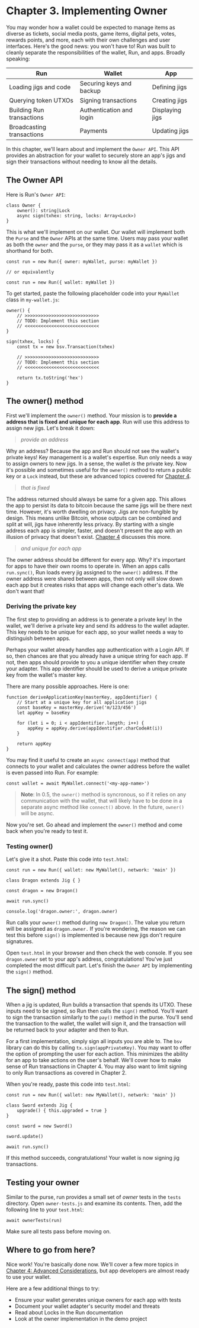 # Chapter 3. Implementing Owner

You may wonder how a wallet could be expected to manage items as diverse as tickets, social media posts, game items, digital pets, votes, rewards points, and more, each with their own challenges and user interfaces. Here's the good news: you won't have to! Run was built to cleanly separate the responsibilities of the wallet, Run, and apps. Broadly speaking:

| Run | Wallet | App |
| --- | ------ | --- |
| Loading jigs and code | Securing keys and backup | Defining jigs |
| Querying token UTXOs | Signing transactions | Creating jigs |
| Building Run transactions | Authentication and login | Displaying jigs |
| Broadcasting transactions | Payments | Updating jigs |

In this chapter, we'll learn about and implement the `Owner API`. This API provides an abstraction for your wallet to securely store an app's jigs and sign their transactions without needing to know all the details. 

## The Owner API

Here is Run's `Owner API`:

    class Owner {
        owner(): string|Lock
        async sign(txhex: string, locks: Array<Lock>)
    }

This is what we'll implement on our wallet. Our wallet will implement both the `Purse` and the `Owner` APIs at the same time. Users may pass your wallet as both the `owner` and the `purse`, or they may pass it as a `wallet` which is shorthand for both.

    const run = new Run({ owner: myWallet, purse: myWallet })

    // or equivalently

    const run = new Run({ wallet: myWallet })

To get started, paste the following placeholder code into your `MyWallet` class in `my-wallet.js`:

    owner() {
        // >>>>>>>>>>>>>>>>>>>>>>>>>>>>
        // TODO: Implement this section
        // <<<<<<<<<<<<<<<<<<<<<<<<<<<< 
    }

    sign(txhex, locks) {
        const tx = new bsv.Transaction(txhex)

        // >>>>>>>>>>>>>>>>>>>>>>>>>>>>
        // TODO: Implement this section
        // <<<<<<<<<<<<<<<<<<<<<<<<<<<< 

        return tx.toString('hex')
    }

## The owner() method

First we'll implement the `owner()` method. Your mission is to **provide a address that is fixed and unique for each app**. Run will use this address to assign new jigs. Let's break it down:

> *provide an address*

Why an address? Because the app and Run should not see the wallet's private keys! Key management is a wallet's expertise. Run only needs a way to assign owners to new jigs. In a sense, the wallet *is* the private key. Now it's possible and sometimes useful for the `owner()` method to return a public key or a `Lock` instead, but these are advanced topics covered for [Chapter 4](04-advanced.md).

> *that is fixed*

The address returned should always be same for a given app. This allows the app to persist its data to bitcoin because the same jigs will be there next time. However, it's worth dwelling on privacy. Jigs are non-fungible by design. This means unlike Bitcoin, whose outputs can be combined and split at will, jigs have inherently less privacy. By starting with a single address each app is simpler, faster, and doesn't present the app with an illusion of privacy that doesn't exist. [Chapter 4](04-advanced.md) discusses this more.

> *and unique for each app*

The owner address should be different for every app. Why? it's important for apps to have their own rooms to operate in. When an apps calls `run.sync()`, Run loads every jig assigned to the `owner()` address. If the owner address were shared between apps, then not only will slow down each app but it creates risks that apps will change each other's data. We don't want that!

### Deriving the private key

The first step to providing an address is to generate a private key! In the wallet, we'll derive a private key and send its address to the wallet adapter. This key needs to be unique for each app, so your wallet needs a way to distinguish between apps.

Perhaps your wallet already handles app authentication with a Login API. If so, then chances are that you already have a unique string for each app. If not, then apps should provide to you a unique identifier when they create your adapter. This app identifier should be used to derive a unique private key from the wallet's master key.

There are many possible approaches. Here is one:

```
function deriveApplicationKey(masterKey, appIdentifier) {
    // Start at a unique key for all application jigs
    const baseKey = masterKey.derive('m/123/456')
    let appKey = baseKey

    for (let i = 0; i < appIdentifier.length; i++) {
        appKey = appKey.derive(appIdentifier.charCodeAt(i))
    }

    return appKey
}
```

You may find it useful to create an `async connect(app)` method that connects to your wallet and calculates the owner address before the wallet is even passed into Run. For example:

```
const wallet = await MyWallet.connect('<my-app-name>')
```

> **Note**: In 0.5, the `owner()` method is syncronous, so if it relies on any communication with the wallet, that will likely have to be done in a separate async method like `connect()` above. In the future, `owner()` will be async.

Now you're set. Go ahead and implement the `owner()` method and come back when you're ready to test it.

### Testing owner()

Let's give it a shot. Paste this code into `test.html`:

```
const run = new Run({ wallet: new MyWallet(), network: 'main' })

class Dragon extends Jig { }

const dragon = new Dragon()

await run.sync()

console.log('dragon.owner:', dragon.owner)
```

Run calls your `owner()` method during `new Dragon()`. The value you return will be assigned as `dragon.owner.` If you're wondering, the reason we can test this before `sign()` is implemented is because new jigs don't require signatures.

Open `test.html` in your browser and then check the web console. If you see `dragon.owner` set to your app's address, congratulations! You've just completed the most difficult part. Let's finish the `Owner API` by implementing the `sign()` method.

## The sign() method

When a jig is updated, Run builds a transaction that spends its UTXO. These inputs need to be signed, so Run then calls the `sign()` method. You'll want to sign the transaction similarly to the `pay()` method in the purse. You'll send the transaction to the wallet, the wallet will sign it, and the transaction will be returned back to your adapter and then to Run.

For a first implementation, simply sign all inputs you are able to. The `bsv` library can do this by calling `tx.sign(appPrivateKey)`. You may want to offer the option of prompting the user for each action. This minimizes the ability for an app to take actions on the user's behalf. We'll cover how to make sense of Run transactions in Chapter 4. You may also want to limit signing to only Run transactions as covered in Chapter 2.

When you're ready, paste this code into `test.html`:

```
const run = new Run({ wallet: new MyWallet(), network: 'main' })

class Sword extends Jig {
    upgrade() { this.upgraded = true }
}

const sword = new Sword()

sword.update()

await run.sync()
```

If this method succeeds, congratulations! Your wallet is now signing jig transactions.

## Testing your owner

Similar to the purse, run provides a small set of *owner* tests in the `tests` directory. Open `owner-tests.js` and examine its contents. Then, add the following line to your `test.html`:

    await ownerTests(run)
    
Make sure all tests pass before moving on.

## Where to go from here?

Nice work! You're basically done now. We'll cover a few more topics in [Chapter 4: Advanced Considerations](04-advanced.md), but app developers are almost ready to use your wallet.

Here are a few additional things to try:

* Ensure your wallet generates unique owners for each app with tests
* Document your wallet adapter's security model and threats
* Read about Locks in the Run documentation
* Look at the owner implementation in the demo project
